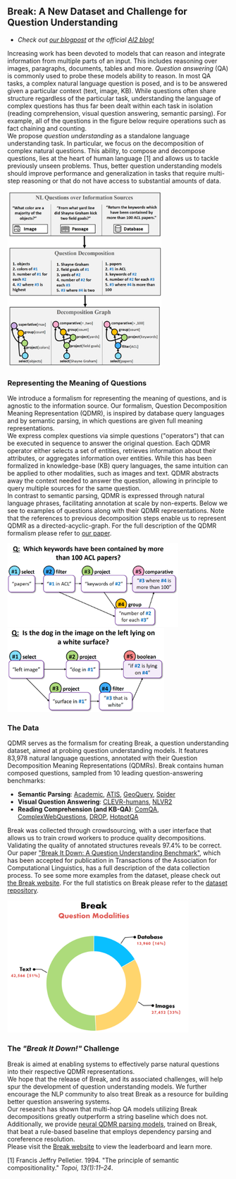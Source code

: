 ## Break: A New Dataset and Challenge for Question Understanding

- *Check out [our blogpost](https://medium.com/ai2-blog) at the official [AI2 blog!](https://medium.com/ai2-blog)*  

Increasing work has been devoted to models that can reason and integrate information from multiple parts of an input. This includes reasoning over images, paragraphs, documents, tables and more. *Question answering* (QA) is commonly used to probe these models ability to reason. In most QA tasks, a complex natural language question is posed, and is to be answered given a particular context (text, image, KB). While questions often share structure regardless of the particular task, understanding the language of complex questions has thus far been dealt within each task in isolation (reading comprehension, visual question answering, semantic parsing). For example, all of the questions in the figure below require operations such as fact chaining and counting.  
We propose *question understanding* as a standalone language understanding task. In particular, we focus on the decomposition of complex natural questions. This ability, to compose and decompose questions, lies at the heart of human language [1] and allows us to tackle previously unseen problems. Thus, better question understanding models should improve performance and generalization in tasks that require multi-step reasoning or that do not have access to substantial amounts of data. 


<a href="https://allenai.github.io/Break/images/qdmr_motivation.png"> 
    <img src="images/qdmr_motivation.png" height="400">
 </a>

### Representing the Meaning of Questions
We introduce a formalism for representing the meaning of questions, and is agnostic to the information source. Our formalism, Question Decomposition Meaning Representation (QDMR), is inspired by database query languages and by semantic parsing, in which questions are given full meaning representations.  
We express complex questions via simple questions ("operators") that can be executed in sequence to answer the original question. Each QDMR operator either selects a set of entities, retrieves information about their attributes, or aggregates information over entities. While this has been formalized in knowledge-base (KB) query languages, the same intuition can be applied to other modalities, such as images and text. QDMR abstracts away the context needed to answer the question, allowing in principle to query multiple sources for the same question.  
In contrast to semantic parsing, QDMR is expressed through natural language phrases, facilitating annotation at scale by non-experts. 
Below we see to examples of questions along with their QDMR representations. Note that the references to previous decomposition steps enable us to represent QDMR as a directed-acyclic-graph.
For the full description of the QDMR formalism please refer to [our paper]().

<p float="left">
  <a href="https://allenai.github.io/Break/images/qdmr01.png"> 
    <img src="images/qdmr01.png" height="190">
  </a>
  <a href="https://allenai.github.io/Break/images/qdmr02.png"> 
    <img src="images/qdmr02.png" height="190">
  </a>
</p>


### The Data

QDMR serves as the formalism for creating Break, a question understanding dataset, aimed at probing question understanding models. It features 83,978 natural language questions, annotated with their Question Decomposition Meaning Representations (QDMRs). Break contains human composed questions, sampled from 10 leading question-answering benchmarks:

* **Semantic Parsing**: [Academic](https://github.com/jkkummerfeld/text2sql-data), [ATIS](https://github.com/jkkummerfeld/text2sql-data), [GeoQuery](https://github.com/jkkummerfeld/text2sql-data), [Spider](https://yale-lily.github.io/spider)
* **Visual Question Answering**: [CLEVR-humans](https://cs.stanford.edu/people/jcjohns/clevr/), [NLVR2](http://lil.nlp.cornell.edu/nlvr/)
* **Reading Comprehension (and KB-QA)**: [ComQA](http://qa.mpi-inf.mpg.de/comqa/), [ComplexWebQuestions](https://www.tau-nlp.org/compwebq), [DROP](https://allennlp.org/drop), [HotpotQA](https://hotpotqa.github.io/)  

Break was collected through crowdsourcing, with a user interface that allows us to train crowd workers to produce quality decompositions. Validating the quality of annotated structures reveals 97.4% to be correct.  
Our paper ["Break It Down: A Question Understanding Benchmark"](), which has been accepted for publication in Transactions of the Association for Computational Linguistics, has a full description of the data collection process. To see some more examples from the dataset, please check out [the Break website](). For the full statistics on Break please refer to the [dataset repository]().

<a href="https://allenai.github.io/Break/images/break_question_modalities.png"> 
    <img src="images/break_question_modalities.png" height="300">
 </a>


### The *"Break It Down!"* Challenge

Break is aimed at enabling systems to effectively parse natural questions into their respective QDMR representations.  
We hope that the release of Break, and its associated challenges, will help spur the development of question understanding models. We further encourage the NLP community to also treat Break as a resource for building better question answering systems.  
Our research has shown that multi-hop QA models utilizing Break decompositions greatly outperform a string baseline which does not. Additionally, we provide [neural QDMR parsing models](https://allenai.github.io/Break/#leaderboard), trained on Break, that beat a rule-based baseline that employs dependency parsing and coreference resolution.  
Please visit the [Break website]() to view the leaderboard and learn more.


[1] Francis Jeffry Pelletier. 1994. "The principle of semantic compositionality." *Topoi, 13(1):11–24*.
